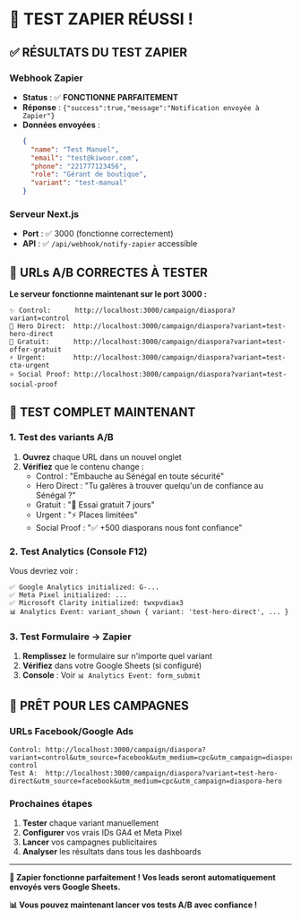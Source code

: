# 🎉 TEST ZAPIER RÉUSSI !

## ✅ RÉSULTATS DU TEST ZAPIER

### Webhook Zapier
- **Status** : ✅ **FONCTIONNE PARFAITEMENT**
- **Réponse** : `{"success":true,"message":"Notification envoyée à Zapier"}`
- **Données envoyées** :
  ```json
  {
    "name": "Test Manuel",
    "email": "test@kiwoor.com", 
    "phone": "221777123456",
    "role": "Gérant de boutique",
    "variant": "test-manual"
  }
  ```

### Serveur Next.js
- **Port** : ✅ 3000 (fonctionne correctement)
- **API** : ✅ `/api/webhook/notify-zapier` accessible

## 🎯 URLs A/B CORRECTES À TESTER

**Le serveur fonctionne maintenant sur le port 3000 :**

```
✨ Control:      http://localhost:3000/campaign/diaspora?variant=control
🎯 Hero Direct:  http://localhost:3000/campaign/diaspora?variant=test-hero-direct  
🎁 Gratuit:      http://localhost:3000/campaign/diaspora?variant=test-offer-gratuit
⚡ Urgent:       http://localhost:3000/campaign/diaspora?variant=test-cta-urgent
⭐ Social Proof: http://localhost:3000/campaign/diaspora?variant=test-social-proof
```

## 🧪 TEST COMPLET MAINTENANT

### 1. Test des variants A/B
1. **Ouvrez** chaque URL dans un nouvel onglet
2. **Vérifiez** que le contenu change :
   - Control : "Embauche au Sénégal en toute sécurité"
   - Hero Direct : "Tu galères à trouver quelqu'un de confiance au Sénégal ?"
   - Gratuit : "🎁 Essai gratuit 7 jours"
   - Urgent : "⚡ Places limitées"
   - Social Proof : "✅ +500 diasporans nous font confiance"

### 2. Test Analytics (Console F12)
Vous devriez voir :
```
✅ Google Analytics initialized: G-...
✅ Meta Pixel initialized: ...
✅ Microsoft Clarity initialized: twxpvdiax3
📊 Analytics Event: variant_shown { variant: 'test-hero-direct', ... }
```

### 3. Test Formulaire → Zapier
1. **Remplissez** le formulaire sur n'importe quel variant
2. **Vérifiez** dans votre Google Sheets (si configuré)
3. **Console** : Voir `📊 Analytics Event: form_submit`

## 🚀 PRÊT POUR LES CAMPAGNES

### URLs Facebook/Google Ads
```
Control: http://localhost:3000/campaign/diaspora?variant=control&utm_source=facebook&utm_medium=cpc&utm_campaign=diaspora-control
Test A:  http://localhost:3000/campaign/diaspora?variant=test-hero-direct&utm_source=facebook&utm_medium=cpc&utm_campaign=diaspora-hero
```

### Prochaines étapes
1. **Tester** chaque variant manuellement
2. **Configurer** vos vrais IDs GA4 et Meta Pixel
3. **Lancer** vos campagnes publicitaires
4. **Analyser** les résultats dans tous les dashboards

---

**🎉 Zapier fonctionne parfaitement ! Vos leads seront automatiquement envoyés vers Google Sheets.**

**📊 Vous pouvez maintenant lancer vos tests A/B avec confiance !**
